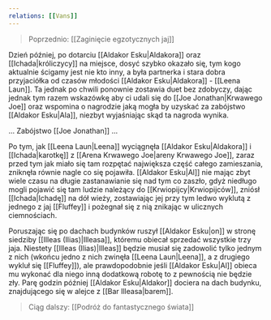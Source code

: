 ```yaml
---
relations: [[Vans]]
---
```

> Poprzednio: [[Zaginięcie egzotycznych jaj]]

Dzień później, po dotarciu [[Aldakor Esku|Aldakora]] oraz [[Ichada|króliczycy]] na miejsce, dosyć szybko okazało się, tym kogo aktualnie ścigamy jest nie kto inny, a była partnerka i stara dobra przyjaciółka od czasów młodości [[Aldakor Esku|Aldakora]] - [[Leena Laun]]. Ta jednak po chwili ponownie zostawia duet bez zdobyczy, dając jednak tym razem wskazówkę aby ci udali się do [[Joe Jonathan|Krwawego Joe]] oraz wspomina o nagrodzie jaką mogła by uzyskać za zabójstwo [[Aldakor Esku|Ala]], niezbyt wyjaśniając skąd ta nagroda wynika. 

...
Zabójstwo [[Joe Jonathan]]
...

Po tym, jak [[Leena Laun|Leena]] wyciągnęła [[Aldakor Esku|Aldakora]] i [[Ichada|karotkę]] z [[Arena Krwawego Joe|areny Krwawego Joe]], zaraz przed tym jak miało się tam rozpętać największa część całego zamieszania, zniknęła równie nagle co się pojawiła. [[Aldakor Esku|Al]] nie mając zbyt wiele czasu na długie zastanawianie się nad tym co zaszło, gdyż niedługo mogli pojawić się tam ludzie należący do [[Krwiopijcy|Krwiopijców]], zniósł [[Ichada|Ichadę]] na dół wieży, zostawiając jej przy tym ledwo wyklutą z jednego z jaj [[Fluffey]] i pożegnał się z nią znikając w ulicznych ciemnościach.

Poruszając się po dachach budynków ruszył [[Aldakor Esku|on]] w stronę siedziby [[Illeas (Ilias)|Illeasa]], któremu obiecał sprzedać wszystkie trzy jaja. Niestety [[Illeas (Ilias)|Illeas]] będzie musiał się zadowolić tylko jednym z nich (wkońcu jedno z nich zwinęła [[Leena Laun|Leena]], a z drugiego wykluł się [[Fluffey]]), ale prawdopodobnie jeśli [[Aldakor Esku|Al]] obieca mu wykonać dla niego inną dodatkową robotę to z pewnością nie będzie zły.
Parę godzin później [[Aldakor Esku|Aldakor]] dociera na dach budynku, znajdującego się w alejce z [[Bar Illeasa|barem]].

> Ciąg dalszy: [[Podróż do fantastycznego świata]]